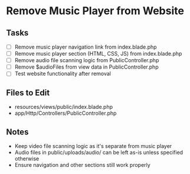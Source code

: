 # Remove Music Player from Website

## Tasks
- [ ] Remove music player navigation link from index.blade.php
- [ ] Remove music player section (HTML, CSS, JS) from index.blade.php
- [ ] Remove audio file scanning logic from PublicController.php
- [ ] Remove $audioFiles from view data in PublicController.php
- [ ] Test website functionality after removal

## Files to Edit
- resources/views/public/index.blade.php
- app/Http/Controllers/PublicController.php

## Notes
- Keep video file scanning logic as it's separate from music player
- Audio files in public/uploads/audio/ can be left as-is unless specified otherwise
- Ensure navigation and other sections still work properly

